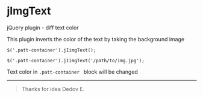 jImgText
========

jQuery plugin - diff text color

This plugin inverts the color of the text by taking the background image


```JS
$('.patt-container').jIimgText();
```

```JS
$('.patt-container').jIimgText('/path/to/img.jpg');
```


Text color in ```.patt-container ``` block will be changed 



---
> Thanks for idea Dedov E.